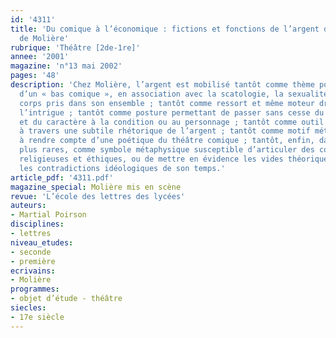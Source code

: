 ```yaml
---
id: '4311'
title: 'Du comique à l’économique : fictions et fonctions de l’argent dans le théâtre
  de Molière'
rubrique: 'Théâtre [2de-1re]'
annee: '2001'
magazine: 'n°13 mai 2002'
pages: '48'
description: 'Chez Molière, l’argent est mobilisé tantôt comme thème pour l’exploitation
  d’un « bas comique », en association avec la scatologie, la sexualité ou même le
  corps pris dans son ensemble ; tantôt comme ressort et même moteur dramatique de
  l’intrigue ; tantôt comme posture permettant de passer sans cesse du type au caractère,
  et du caractère à la condition ou au personnage ; tantôt comme outil linguistique
  à travers une subtile rhétorique de l’argent ; tantôt comme motif métatextuel propre
  à rendre compte d’une poétique du théâtre comique ; tantôt, enfin, dans des cas
  plus rares, comme symbole métaphysique susceptible d’articuler des conceptions philosophiques,
  religieuses et éthiques, ou de mettre en évidence les vides théoriques ainsi que
  les contradictions idéologiques de son temps.'
article_pdf: '4311.pdf'
magazine_special: Molière mis en scène
revue: 'L’école des lettres des lycées'
auteurs:
- Martial Poirson
disciplines:
- lettres
niveau_etudes:
- seconde
- première
ecrivains:
- Molière
programmes:
- objet d’étude - théâtre
siecles:
- 17e siècle
---
```

